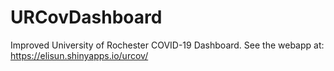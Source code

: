 # URCovDashboard
Improved University of Rochester COVID-19 Dashboard. See the webapp at: https://elisun.shinyapps.io/urcov/
